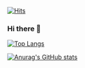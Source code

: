 [![Hits](https://hits.seeyoufarm.com/api/count/incr/badge.svg?url=https%3A%2F%2Fgithub.com%2Fconstjinny&count_bg=%2379C83D&title_bg=%23555555&icon=&icon_color=%23E7E7E7&title=hits&edge_flat=false)](https://hits.seeyoufarm.com)


### Hi there 👋


[![Top Langs](https://github-readme-stats.vercel.app/api/top-langs/?username=constjinny&layout=compact)](https://github.com/anuraghazra/github-readme-stats)

[![Anurag's GitHub stats](https://github-readme-stats.vercel.app/api?username=constjinny&count_private=true&show_icons=true)](https://github.com/anuraghazra/github-readme-stats)

